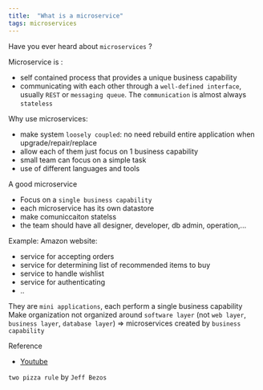 ```yaml
---
title:  "What is a microservice"
tags: microservices
---
```

Have you ever heard about `microservices` ?

Microservice is :
- self contained process that provides a unique business capability
- communicating with each other through a `well-defined interface`, usually `REST` or `messaging queue`. The `communication` is almost always `stateless`

Why use microservices:
- make system `loosely coupled`: no need rebuild entire application when upgrade/repair/replace
- allow each of them just focus on 1 business capability
- small team can focus on a simple task
- use of different languages and tools

A good microservice
- Focus on a `single business capability`
- each microservice has its own datastore
- make comuniccaiton statelss
- the team should have all designer, developer, db admin, operation,...

Example: Amazon website:
- service for accepting orders
- service for determining list of recommended items to buy
- service to handle wishlist
- service for authenticating
- ..

They are `mini applications`, each perform a single business capability
Make organization not organized around `software layer` (not `web layer`, `business layer`, `database layer`) => microservices created by `business capability`

Reference

- [Youtube](https://www.youtube.com/watch?v=PY9xSykods4/)

`two pizza rule` by `Jeff Bezos`
